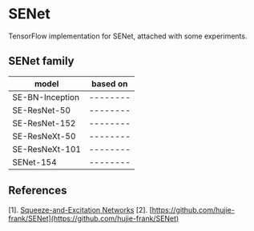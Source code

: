 # SENet

TensorFlow implementation for SENet, attached with some experiments.

## SENet family

| model           | based on |
| --------------- | -------- |
| SE-BN-Inception | -------- |
| SE-ResNet-50    | -------- |
| SE-ResNet-152   | -------- |
| SE-ResNeXt-50   | -------- |
| SE-ResNeXt-101  | -------- |
| SENet-154       | -------- |

## References

[1]. [Squeeze-and-Excitation Networks](https://arxiv.org/abs/1709.01507)
[2]. [https://github.com/hujie-frank/SENet](https://github.com/hujie-frank/SENet)
